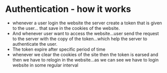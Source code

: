 # Authentication - how it works
- whenever a user login the website the server create a token that is given to the user... that save in the cookies of the website.
- And whenever user want to access the website...user send the request to the server with the copy of the token...which help the server to authenticate the user.
- The token expire after specific period of time
- whenever we clear the cookies of the site then the token is earsed and then we have to relogin in the website...as we can see we have to login website in some regular interval


